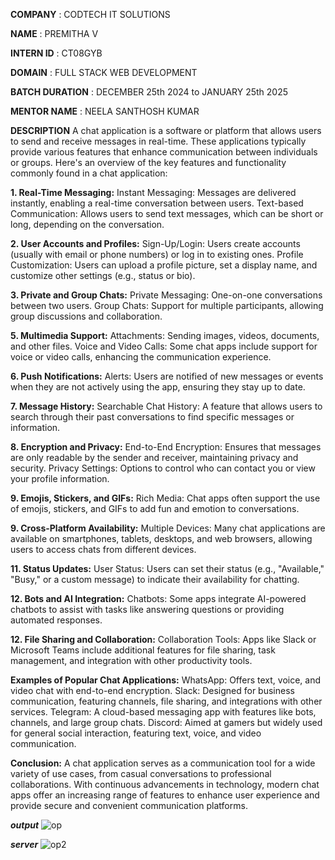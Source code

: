 **COMPANY** : CODTECH IT SOLUTIONS

**NAME** : PREMITHA V

**INTERN ID** : CT08GYB

**DOMAIN** : FULL STACK WEB DEVELOPMENT

**BATCH DURATION** : DECEMBER 25th 2024 to JANUARY 25th 2025

**MENTOR NAME** : NEELA SANTHOSH KUMAR

**DESCRIPTION**
A chat application is a software or platform that allows users to send and receive messages in real-time. These applications typically provide various features that enhance communication between individuals or groups. Here's an overview of the key features and functionality commonly found in a chat application:

**1. Real-Time Messaging:**
Instant Messaging: Messages are delivered instantly, enabling a real-time conversation between users.
Text-based Communication: Allows users to send text messages, which can be short or long, depending on the conversation.

**2. User Accounts and Profiles:**
Sign-Up/Login: Users create accounts (usually with email or phone numbers) or log in to existing ones.
Profile Customization: Users can upload a profile picture, set a display name, and customize other settings (e.g., status or bio).

**3. Private and Group Chats:**
Private Messaging: One-on-one conversations between two users.
Group Chats: Support for multiple participants, allowing group discussions and collaboration.

**5. Multimedia Support:**
Attachments: Sending images, videos, documents, and other files.
Voice and Video Calls: Some chat apps include support for voice or video calls, enhancing the communication experience.

**6. Push Notifications:**
Alerts: Users are notified of new messages or events when they are not actively using the app, ensuring they stay up to date.

**7. Message History:**
Searchable Chat History: A feature that allows users to search through their past conversations to find specific messages or information.

**8. Encryption and Privacy:**
End-to-End Encryption: Ensures that messages are only readable by the sender and receiver, maintaining privacy and security.
Privacy Settings: Options to control who can contact you or view your profile information.

**9. Emojis, Stickers, and GIFs:**
Rich Media: Chat apps often support the use of emojis, stickers, and GIFs to add fun and emotion to conversations.

**9. Cross-Platform Availability:**
Multiple Devices: Many chat applications are available on smartphones, tablets, desktops, and web browsers, allowing users to access chats from different devices.

**11. Status Updates:**
User Status: Users can set their status (e.g., "Available," "Busy," or a custom message) to indicate their availability for chatting.

**12. Bots and AI Integration:**
Chatbots: Some apps integrate AI-powered chatbots to assist with tasks like answering questions or providing automated responses.

**12. File Sharing and Collaboration:**
Collaboration Tools: Apps like Slack or Microsoft Teams include additional features for file sharing, task management, and integration with other productivity tools.

**Examples of Popular Chat Applications:**
WhatsApp: Offers text, voice, and video chat with end-to-end encryption.
Slack: Designed for business communication, featuring channels, file sharing, and integrations with other services.
Telegram: A cloud-based messaging app with features like bots, channels, and large group chats.
Discord: Aimed at gamers but widely used for general social interaction, featuring text, voice, and video communication.

**Conclusion:**
A chat application serves as a communication tool for a wide variety of use cases, from casual conversations to professional collaborations. With continuous advancements in technology, modern chat apps offer an increasing range of features to enhance user experience and provide secure and convenient communication platforms.

***output***
![op](https://github.com/user-attachments/assets/76c5126d-b463-4e17-9d11-db3842dd34ef)

***server***
![op2](https://github.com/user-attachments/assets/4ae733b3-6fa8-48af-aafc-3d56eb77facb)


